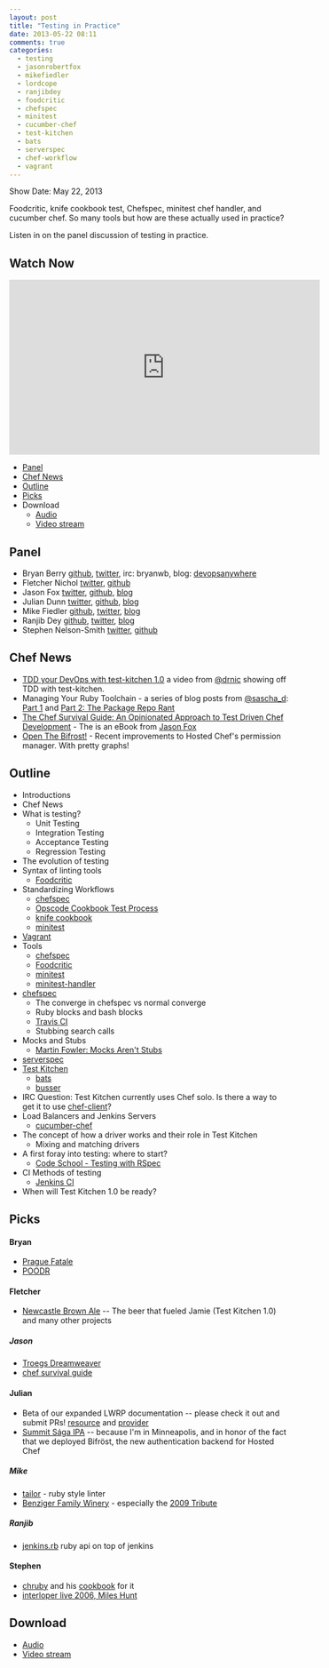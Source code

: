```yaml
---
layout: post
title: "Testing in Practice"
date: 2013-05-22 08:11
comments: true
categories: 
  - testing
  - jasonrobertfox
  - mikefiedler
  - lordcope
  - ranjibdey
  - foodcritic
  - chefspec
  - minitest
  - cucumber-chef
  - test-kitchen
  - bats
  - serverspec
  - chef-workflow
  - vagrant
---
```

Show Date: May 22, 2013

Foodcritic, knife cookbook test, Chefspec, minitest chef handler, and cucumber chef.  So many tools but how are these actually used in practice?

Listen in on the panel discussion of testing in practice.

Watch Now
--------

<iframe width="560" height="315" src="http://www.youtube.com/embed/DhcXXOIerIc" frameborder="0" allowfullscreen></iframe>

* [Panel](http://foodfightshow.org/2013/05/testing-in-practice.html#panel)
* [Chef News](http://foodfightshow.org/2013/05/testing-in-practice.html#news)
* [Outline](http://foodfightshow.org/2013/05/testing-in-practice.html#outline)
* [Picks](http://foodfightshow.org/2013/05/testing-in-practice.html#picks)
* Download
  * [Audio](http://traffic.libsyn.com/foodfight/episode_51_testing_in_practice.mp3)
  * [Video stream](http://www.youtube.com/watch?v=DhcXXOIerIc)


Panel<a name="panel"></a>
-----
* Bryan Berry [github](http://github.com/bryanwb), [twitter](http://twitter.com/bryanwb), irc: bryanwb, blog: [devopsanywhere](http://devopsanywhere.blogspot.com)
* Fletcher Nichol [twitter](http://twitter.com/fnichol), [github](https://github.com/fnichol)
* Jason Fox [twitter](https://twitter.com/jasonrobertfox), [github](https://github.com/jasonrobertfox), [blog](http://neverstopbuilding.net/)
* Julian Dunn [twitter](https://twitter.com/julian_dunn), [github](https://github.com/juliandunn), [blog](http://www.juliandunn.net/)
* Mike Fiedler [github](http://github.com/miketheman), [twitter](http://twitter.com/mikefiedler), [blog](http://www.miketheman.net)
* Ranjib Dey [github](https://github.com/ranjib), [twitter](https://twitter.com/ranjibdey), [blog](http://ranjib.posterous.com/)
* Stephen Nelson-Smith [twitter](https://twitter.com/lordcope), [github](http://github.com/lordcope)

<!-- more -->

Chef News<a name="news"></a>
---------

* [TDD your DevOps with test-kitchen 1.0](http://starkandwayne.com/articles/2013/05/07/tdd-your-devops-with-test-kitchen/) a video from [@drnic](http://twitter.com/drnic) showing off TDD with test-kitchen.
* Managing Your Ruby Toolchain - a series of blog posts from [@sascha_d](https://twitter.com/sascha_d):  [Part 1](http://blog.brattyredhead.com/blog/2013/05/12/pieces-and-parts-managing-your-ruby-toolchain/) and [Part 2:  The Package Repo Rant](http://blog.brattyredhead.com/blog/2013/05/17/managing-your-ruby-toolchain-part-2-the-package-repo-rant)
* [The Chef Survival Guide:  An Opinionated Approach to Test Driven Chef Development](https://leanpub.com/chef-survival-guide) - The is an eBook from [Jason Fox](http://twitter.com/jasonrobertfox)
* [Open The Bifrost!](http://www.opscode.com/blog/2013/05/21/open-the-bifrost/) - Recent improvements to Hosted Chef's permission manager.  With pretty graphs!

Outline<a name="outline"></a>
-------

* Introductions
* Chef News
* What is testing?
  * Unit Testing
  * Integration Testing
  * Acceptance Testing
  * Regression Testing
* The evolution of testing
* Syntax of linting tools
  * [Foodcritic](http://acrmp.github.io/foodcritic/)
* Standardizing Workflows
  * [chefspec](https://github.com/acrmp/chefspec)
  * [Opscode Cookbook Test Process](http://wiki.opscode.com/display/chef/Opscode+Cookbook+Test+Process)
  * [knife cookbook](http://docs.opscode.com/knife_cookbook.html)
  * [minitest](https://github.com/seattlerb/minitest)
* [Vagrant](http://www.vagrantup.com/)
* Tools
  * [chefspec](https://github.com/acrmp/chefspec)
  * [Foodcritic](http://acrmp.github.io/foodcritic/)
  * [minitest](https://github.com/seattlerb/minitest)
  * [minitest-handler](http://community.opscode.com/cookbooks/minitest-handler)
* [chefspec](https://github.com/acrmp/chefspec)
  * The converge in chefspec vs normal converge
  * Ruby blocks and bash blocks
  * [Travis CI](https://github.com/travis-ci)
  * Stubbing search calls
* Mocks and Stubs
  * [Martin Fowler: Mocks Aren't Stubs](http://martinfowler.com/articles/mocksArentStubs.html)
* [serverspec](https://github.com/mizzy/serverspec)
* [Test Kitchen](https://github.com/opscode/test-kitchen)
  * [bats](https://github.com/sstephenson/bats)
  * [busser](https://github.com/fnichol/busser)
* IRC Question: Test Kitchen currently uses Chef solo. Is there a way to get it to use [chef-client](http://docs.opscode.com/essentials_chef_client.html)?
* Load Balancers and Jenkins Servers
  * [cucumber-chef](https://github.com/Atalanta/cucumber-chef)
* The concept of how a driver works and their role in Test Kitchen
  * Mixing and matching drivers
* A first foray into testing: where to start?
  * [Code School - Testing with RSpec](http://rspec.codeschool.com/)
* CI Methods of testing
  * [Jenkins CI](http://jenkins-ci.org/)
* When will Test Kitchen 1.0 be ready?

Picks<a name="picks"></a>
-----
#### Bryan

- [Prague Fatale](http://www.amazon.com/Prague-Fatale-Bernie-Gunther-Philip/dp/B00B1L6B4G)
- [POODR](http://poodr.info)

#### Fletcher

- [Newcastle Brown Ale](http://beeradvocate.com/beer/profile/342/639) -- The beer that fueled Jamie (Test Kitchen 1.0) and many other projects

##### Jason

- [Troegs Dreamweaver](http://t.co/vFOKd2wiqv)
- [chef survival guide](https://leanpub.com/chef-survival-guide)

#### Julian

- Beta of our expanded LWRP documentation -- please check it out and submit PRs! [resource](http://docs.opscode.com/lwrp_custom_resource.html) and [provider](http://docs.opscode.com/lwrp_custom_provider_resources.html)
- [Summit Sága IPA](http://www.summitbrewing.com/brews/saga-ipa) -- because I'm in Minneapolis, and in honor of the fact that we deployed Bifröst, the new authentication backend for Hosted Chef

##### Mike

- [tailor](https://github.com/turboladen/tailor) - ruby style linter
- [Benziger Family Winery](http://www.benziger.com/) - especially the [2009 Tribute](http://www.benziger.com/2009_tribute)

##### Ranjib 

- [jenkins.rb](https://github.com/jenkinsci/jenkins.rb) ruby api on top of jenkins


#### Stephen

- [chruby](https://github.com/postmodern/chruby) and his [cookbook](https://github.com/Atalanta/chef-chruby) for it
- [interloper live 2006, Miles Hunt](https://itunes.apple.com/us/album/interloper-live-2006-live/id320047495)


Download
--------
* [Audio](http://traffic.libsyn.com/foodfight/episode_51_testing_in_practice.mp3)
* [Video stream](http://www.youtube.com/watch?v=DhcXXOIerIc)

